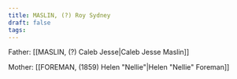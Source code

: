 ```yaml
---
title: MASLIN, (?) Roy Sydney
draft: false
tags:
---
```

Father: [[MASLIN, (?) Caleb Jesse|Caleb Jesse Maslin]]

Mother: [[FOREMAN, (1859) Helen "Nellie"|Helen "Nellie" Foreman]]
